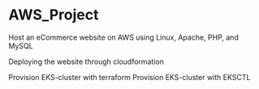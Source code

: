 # AWS_Project
Host an eCommerce website on AWS using Linux, Apache, PHP, and MySQL

Deploying the website through cloudformation

Provision EKS-cluster with terraform
Provision EKS-cluster with EKSCTL

